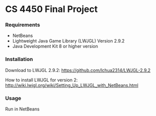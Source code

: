 # CS 4450 Final Project

### Requirements

- NetBeans
- Lightweight Java Game Library (LWJGL) Version 2.9.2
- Java Development Kit 8 or higher version

### Installation

Download to LWJGL 2.9.2:
https://github.com/lchua2314/LWJGL-2.9.2

How to install LWJGL for version 2:
http://wiki.lwjgl.org/wiki/Setting_Up_LWJGL_with_NetBeans.html

### Usage

Run in NetBeans
